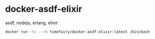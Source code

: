 # docker-asdf-elixir

asdf, nodejs, erlang, elixir

```bash
docker run -ti --rm timefairy/docker-asdf-elixir:latest /bin/bash
```

